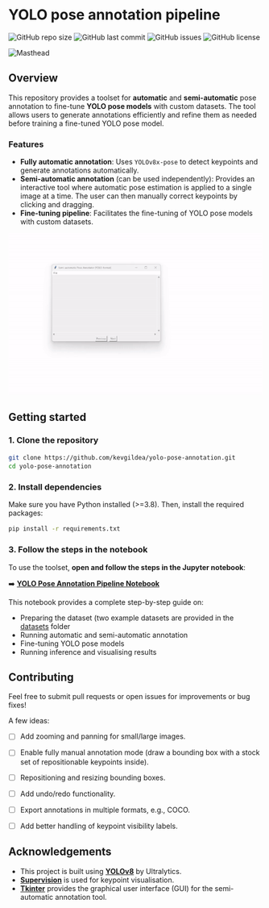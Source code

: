 # YOLO pose annotation pipeline

![GitHub repo size](https://img.shields.io/github/repo-size/KevGildea/yolo-pose-annotation)
![GitHub last commit](https://img.shields.io/github/last-commit/KevGildea/yolo-pose-annotation)
![GitHub issues](https://img.shields.io/github/issues/KevGildea/yolo-pose-annotation)
![GitHub license](https://img.shields.io/github/license/KevGildea/yolo-pose-annotation)

![Masthead](assets/masthead.png)

## Overview
This repository provides a toolset for **automatic** and **semi-automatic** pose annotation to fine-tune **YOLO pose models** with custom datasets. The tool allows users to generate annotations efficiently and refine them as needed before training a fine-tuned YOLO pose model.

### Features
- **Fully automatic annotation**: Uses `YOLOv8x-pose` to detect keypoints and generate annotations automatically.
- **Semi-automatic annotation** (can be used independently): Provides an interactive tool where automatic pose estimation is applied to a single image at a time. The user can then manually correct keypoints by clicking and dragging.
- **Fine-tuning pipeline**: Facilitates the fine-tuning of YOLO pose models with custom datasets.

![GUI of semi-automatic annotation tool](assets/gui.gif)

## Getting started

### 1. Clone the repository
```bash
git clone https://github.com/kevgildea/yolo-pose-annotation.git
cd yolo-pose-annotation
```

### 2. Install dependencies
Make sure you have Python installed (\>=3.8). Then, install the required packages:
```bash
pip install -r requirements.txt
```

### 3. Follow the steps in the notebook
To use the toolset, **open and follow the steps in the Jupyter notebook**:

➡️ **[YOLO Pose Annotation Pipeline Notebook](Notebooks/Tutorial.ipynb)**

This notebook provides a complete step-by-step guide on:
- Preparing the dataset (two example datasets are provided in the [datasets](datasets) folder
- Running automatic and semi-automatic annotation
- Fine-tuning YOLO pose models
- Running inference and visualising results


## Contributing
Feel free to submit pull requests or open issues for improvements or bug fixes!

A few ideas:
- [ ] Add zooming and panning for small/large images.
- [ ] Enable fully manual annotation mode (draw a bounding box with a stock set of repositionable keypoints inside).
- [ ] Repositioning and resizing bounding boxes.
- [ ] Add undo/redo functionality.
- [ ] Export annotations in multiple formats, e.g., COCO.
- [ ] Add better handling of keypoint visibility labels.


## Acknowledgements
- This project is built using **[YOLOv8](https://github.com/ultralytics/ultralytics)** by Ultralytics.
- **[Supervision](https://github.com/roboflow/supervision)** is used for keypoint visualisation.
- **[Tkinter](https://docs.python.org/3/library/tkinter.html)** provides the graphical user interface (GUI) for the semi-automatic annotation tool.
